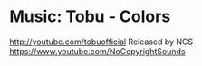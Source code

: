 # Music: Tobu - Colors
http://youtube.com/tobuofficial
Released by NCS https://www.youtube.com/NoCopyrightSounds
